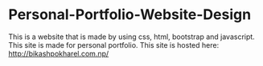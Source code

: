 # Personal-Portfolio-Website-Design
This is a website that is made by using css, html, bootstrap and javascript. This site is made for personal portfolio.
This site is hosted here:
http://bikashpokharel.com.np/
